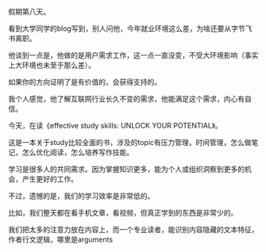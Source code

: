 假期第八天。

看到大学同学的blog写到，别人问他，今年就业环境这么差，为啥还要从字节飞书离职。

他谈到一点是，他做的是用户需求工作，这一点一直没变，不受大环境影响（事实上大环境也未至于那么差）。

如果你的方向证明了是有价值的，会获得支持的。

我个人感觉，他了解互联网行业长久不变的需求，他能满足这个需求，内心有自信。

今天，在读《effective  study skills: UNLOCK YOUR POTENTIAL》。

这是一本关于study比较全面的书，涉及的topic有压力管理，时间管理，怎么做笔记，怎么优化阅读，怎么培养写作技能。

学习是很多人的共同需求。因为掌握知识更多，能为个人或组织洞察到更多的机会，产生更好的工作。

不过，遗憾的是，我们的学习效率是非常低的。

比如，我们整天都在看手机文章，看视频，但真正学到的东西是非常少的。

我们把太多的注意力放在内容上，而一个专业读者，能识别内容隐藏的文本特征，作者行文逻辑，哪里是arguments






